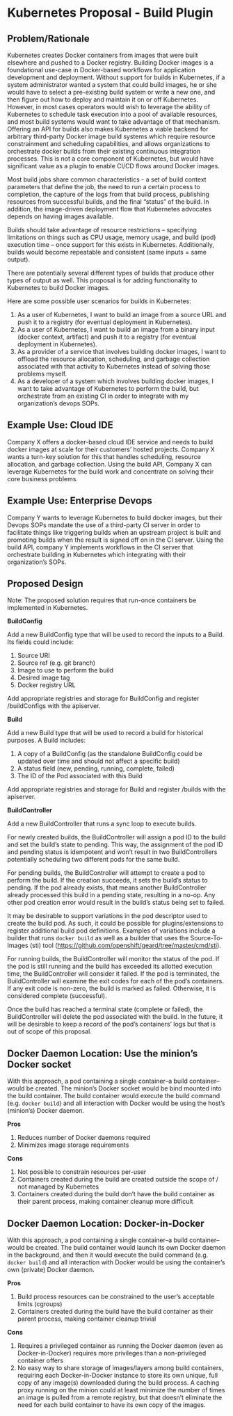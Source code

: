 Kubernetes Proposal - Build Plugin
==================================

Problem/Rationale
-----------------

Kubernetes creates Docker containers from images that were built elsewhere and pushed to a Docker
registry.  Building Docker images is a foundational use-case in Docker-based workflows for
application development and deployment.  Without support for builds in Kubernetes, if a system
administrator wanted a system that could build images, he or she would have to select a pre-existing
build system or write a new one, and then figure out how to deploy and maintain it on or off
Kubernetes. However, in most cases operators would wish to leverage the ability of Kubernetes to
schedule task execution into a pool of available resources, and most build systems would want to
take advantage of that mechanism.   Offering an API for builds also makes Kubernetes a viable
backend for arbitrary third-party Docker image build systems which require resource constrainment
and scheduling capabilities, and allows organizations to orchestrate docker builds from their
existing continuous integration processes.  This is not a core component of Kubernetes, but would
have significant value as a plugin to enable CI/CD flows around Docker images.

Most build jobs share common characteristics - a set of build context parameters that define the job,
the need to run a certain process to completion, the capture of the logs from that build process,
publishing resources from successful builds, and the final “status” of the build.  In addition, the
image-driven deployment flow that Kubernetes advocates depends on having images available.

Builds should take advantage of resource restrictions – specifying limitations on things such as CPU
usage, memory usage, and build (pod) execution time – once support for this exists in Kubernetes.
Additionally, builds would become repeatable and consistent (same inputs = same output).

There are potentially several different types of builds that produce other types of output as well.
This proposal is for adding functionality to Kubernetes to build Docker images.

Here are some possible user scenarios for builds in Kubernetes:

1.   As a user of Kubernetes, I want to build an image from a source URL and push it to a registry
     (for eventual deployment in Kubernetes).
2.   As a user of Kubernetes, I want to build an image from a binary input (docker context, artifact)
     and push it to a registry (for eventual deployment in Kubernetes).
3.   As a provider of a service that involves building docker images, I want to offload the resource
     allocation, scheduling, and garbage collection associated with that activity to Kubernetes 
     instead of solving those problems myself.
4.   As a developer of a system which involves building docker images, I want to take advantage of
     Kubernetes to perform the build, but orchestrate from an existing CI in order to integrate with
     my organization’s devops SOPs.

Example Use: Cloud IDE
----------------------

Company X offers a docker-based cloud IDE service and needs to build docker images at scale for 
their customers’ hosted projects.  Company X wants a turn-key solution for this that handles
scheduling, resource allocation, and garbage collection.  Using the build API, Company X can 
leverage Kubernetes for the build work and concentrate on solving their core business problems.

Example Use: Enterprise Devops
------------------------------

Company Y wants to leverage Kubernetes to build docker images, but their Devops SOPs mandate the
use of a third-party CI server in order to facilitate things like triggering builds when an
upstream project is built and promoting builds when the result is signed off on in the CI server.
Using the build API, company Y implements workflows in the CI server that orchestrate building in
Kubernetes which integrating with their organization’s SOPs.

Proposed Design
---------------

Note: The proposed solution requires that run-once containers be implemented in Kubernetes.

**BuildConfig**

Add a new BuildConfig type that will be used to record the inputs to a Build. Its fields could include:

1.  Source URI
2.  Source ref (e.g. git branch)
3.  Image to use to perform the build
4.  Desired image tag
5.  Docker registry URL

Add appropriate registries and storage for BuildConfig and register /buildConfigs with the apiserver.

**Build**

Add a new Build type that will be used to record a build for historical purposes. A Build includes:

1.  A copy of a BuildConfig (as the standalone BuildConfig could be updated over time and should not
    affect a specific build)
2.  A status field (new, pending, running, complete, failed)
3.  The ID of the Pod associated with this Build

Add appropriate registries and storage for Build and register /builds with the apiserver.

**BuildController**

Add a new BuildController that runs a sync loop to execute builds.

For newly created builds, the BuildController will assign a pod ID to the build and set the build’s
state to pending. This way, the assignment of the pod ID and pending status is idempotent and won’t
result in two BuildControllers potentially scheduling two different pods for the same build.

For pending builds, the BuildController will attempt to create a pod to perform the build. If the
creation succeeds, it sets the build’s status to pending. If the pod already exists, that means
another BuildController already processed this build in a pending state, resulting in a no-op. Any
other pod creation error would result in the build’s status being set to failed.

It may be desirable to support variations in the pod descriptor used to create the build pod. As
such, it could be possible for plugins/extensions to register additional build pod definitions.
Examples of variations include a builder that runs `docker build` as well as a builder that uses
the Source-To-Images (sti) tool (https://github.com/openshift/geard/tree/master/cmd/sti).

For running builds, the BuildController will monitor the status of the pod. If the pod is still
running and the build has exceeded its allotted execution time, the BuildController will consider
it failed. If the pod is terminated, the BuildController will examine the exit codes for each of
the pod’s containers. If any exit code is non-zero, the build is marked as failed. Otherwise, it
is considered complete (successful).

Once the build has reached a terminal state (complete or failed), the BuildController will delete
the pod associated with the build. In the future, it will be desirable to keep a record of the
pod’s containers’ logs but that is out of scope of this proposal.

Docker Daemon Location: Use the minion’s Docker socket
------------------------------------------------------

With this approach, a pod containing a single container–a build container–would be created. The
minion’s Docker socket would be bind mounted into the build container. The build container would
execute the build command (e.g. `docker build`) and all interaction with Docker would be using the
host’s (minion’s) Docker daemon.

**Pros**

1.  Reduces number of Docker daemons required
2.  Minimizes image storage requirements

**Cons**

1.  Not possible to constrain resources per-user
2.  Containers created during the build are created outside the scope of / not managed by Kubernetes
3.  Containers created during the build don’t have the build container as their parent process, making
    container cleanup more difficult

Docker Daemon Location: Docker-in-Docker
----------------------------------------

With this approach, a pod containing a single container–a build container–would be created. The
build container would launch its own Docker daemon in the background, and then it would execute
the build command (e.g. `docker build`) and all interaction with Docker would be using the
container’s own (private) Docker daemon.

**Pros**

1.  Build process resources can be constrained to the user’s acceptable limits (cgroups)
2.  Containers created during the build have the build container as their parent process, making
    container cleanup trivial

**Cons**

1.  Requires a privileged container as running the Docker daemon (even as Docker-in-Docker) requires
    more privileges than a non-privileged container offers
2.  No easy way to share storage of images/layers among build containers, requiring each 
    Docker-in-Docker instance to store its own unique, full copy of any image(s) downloaded during
    the build process.  A caching proxy running on the minion could at least minimize the number of
    times an image is pulled from a remote registry, but that doesn’t eliminate the need for each 
    build container to have its own copy of the images.